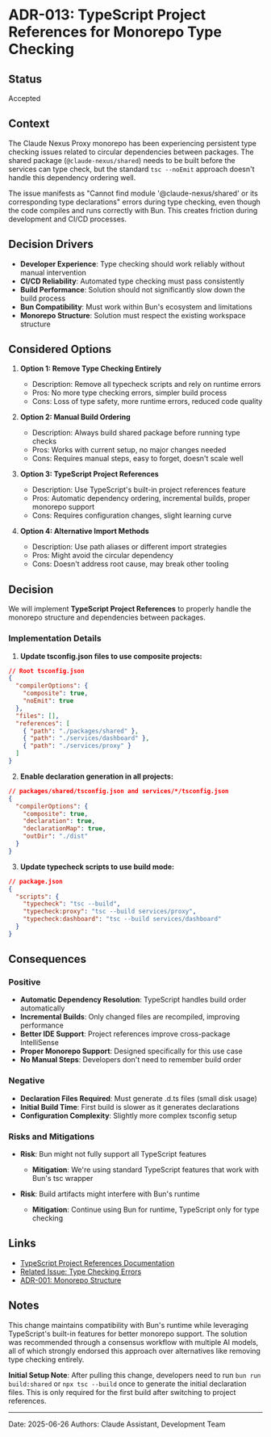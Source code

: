 # ADR-013: TypeScript Project References for Monorepo Type Checking

## Status

Accepted

## Context

The Claude Nexus Proxy monorepo has been experiencing persistent type checking issues related to circular dependencies between packages. The shared package (`@claude-nexus/shared`) needs to be built before the services can type check, but the standard `tsc --noEmit` approach doesn't handle this dependency ordering well.

The issue manifests as "Cannot find module '@claude-nexus/shared' or its corresponding type declarations" errors during type checking, even though the code compiles and runs correctly with Bun. This creates friction during development and CI/CD processes.

## Decision Drivers

- **Developer Experience**: Type checking should work reliably without manual intervention
- **CI/CD Reliability**: Automated type checking must pass consistently
- **Build Performance**: Solution should not significantly slow down the build process
- **Bun Compatibility**: Must work within Bun's ecosystem and limitations
- **Monorepo Structure**: Solution must respect the existing workspace structure

## Considered Options

1. **Option 1: Remove Type Checking Entirely**
   - Description: Remove all typecheck scripts and rely on runtime errors
   - Pros: No more type checking errors, simpler build process
   - Cons: Loss of type safety, more runtime errors, reduced code quality

2. **Option 2: Manual Build Ordering**
   - Description: Always build shared package before running type checks
   - Pros: Works with current setup, no major changes needed
   - Cons: Requires manual steps, easy to forget, doesn't scale well

3. **Option 3: TypeScript Project References**
   - Description: Use TypeScript's built-in project references feature
   - Pros: Automatic dependency ordering, incremental builds, proper monorepo support
   - Cons: Requires configuration changes, slight learning curve

4. **Option 4: Alternative Import Methods**
   - Description: Use path aliases or different import strategies
   - Pros: Might avoid the circular dependency
   - Cons: Doesn't address root cause, may break other tooling

## Decision

We will implement **TypeScript Project References** to properly handle the monorepo structure and dependencies between packages.

### Implementation Details

1. **Update tsconfig.json files to use composite projects:**

```json
// Root tsconfig.json
{
  "compilerOptions": {
    "composite": true,
    "noEmit": true
  },
  "files": [],
  "references": [
    { "path": "./packages/shared" },
    { "path": "./services/dashboard" },
    { "path": "./services/proxy" }
  ]
}
```

2. **Enable declaration generation in all projects:**

```json
// packages/shared/tsconfig.json and services/*/tsconfig.json
{
  "compilerOptions": {
    "composite": true,
    "declaration": true,
    "declarationMap": true,
    "outDir": "./dist"
  }
}
```

3. **Update typecheck scripts to use build mode:**

```json
// package.json
{
  "scripts": {
    "typecheck": "tsc --build",
    "typecheck:proxy": "tsc --build services/proxy",
    "typecheck:dashboard": "tsc --build services/dashboard"
  }
}
```

## Consequences

### Positive

- **Automatic Dependency Resolution**: TypeScript handles build order automatically
- **Incremental Builds**: Only changed files are recompiled, improving performance
- **Better IDE Support**: Project references improve cross-package IntelliSense
- **Proper Monorepo Support**: Designed specifically for this use case
- **No Manual Steps**: Developers don't need to remember build order

### Negative

- **Declaration Files Required**: Must generate .d.ts files (small disk usage)
- **Initial Build Time**: First build is slower as it generates declarations
- **Configuration Complexity**: Slightly more complex tsconfig setup

### Risks and Mitigations

- **Risk**: Bun might not fully support all TypeScript features
  - **Mitigation**: We're using standard TypeScript features that work with Bun's tsc wrapper

- **Risk**: Build artifacts might interfere with Bun's runtime
  - **Mitigation**: Continue using Bun for runtime, TypeScript only for type checking

## Links

- [TypeScript Project References Documentation](https://www.typescriptlang.org/docs/handbook/project-references.html)
- [Related Issue: Type Checking Errors](#28)
- [ADR-001: Monorepo Structure](./adr-001-monorepo-structure.md)

## Notes

This change maintains compatibility with Bun's runtime while leveraging TypeScript's built-in features for better monorepo support. The solution was recommended through a consensus workflow with multiple AI models, all of which strongly endorsed this approach over alternatives like removing type checking entirely.

**Initial Setup Note**: After pulling this change, developers need to run `bun run build:shared` or `npx tsc --build` once to generate the initial declaration files. This is only required for the first build after switching to project references.

---

Date: 2025-06-26
Authors: Claude Assistant, Development Team
